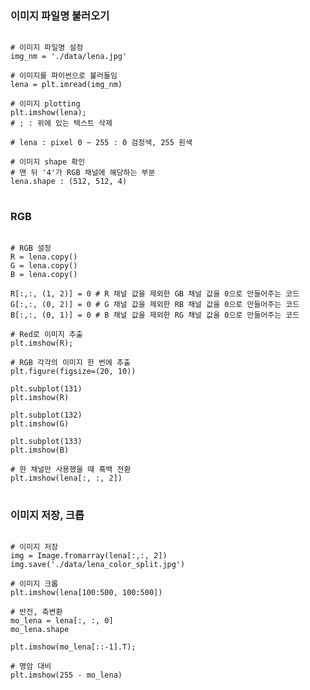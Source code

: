 ### 이미지 파일명 불러오기

<pre>
<code>
# 이미지 파일명 설정
img_nm = './data/lena.jpg'

# 이미지를 파이썬으로 불러들임
lena = plt.imread(img_nm)

# 이미지 plotting
plt.imshow(lena);
# ; : 위에 있는 텍스트 삭제

# lena : pixel 0 ~ 255 : 0 검정색, 255 흰색

# 이미지 shape 확인
# 맨 뒤 '4'가 RGB 채널에 해당하는 부분
lena.shape : (512, 512, 4)
</code>
</pre>

### RGB

<pre>
<code>
# RGB 설정
R = lena.copy()
G = lena.copy()
B = lena.copy()

R[:,:, (1, 2)] = 0 # R 채널 값을 제외한 GB 채널 값을 0으로 만들어주는 코드
G[:,:, (0, 2)] = 0 # G 채널 값을 제외한 RB 채널 값을 0으로 만들어주는 코드
B[:,:, (0, 1)] = 0 # B 채널 값을 제외한 RG 채널 값을 0으로 만들어주는 코드

# Red로 이미지 추출
plt.imshow(R);

# RGB 각각의 이미지 한 번에 추출
plt.figure(figsize=(20, 10))

plt.subplot(131)
plt.imshow(R)

plt.subplot(132)
plt.imshow(G)

plt.subplot(133)
plt.imshow(B)

# 한 채널만 사용했을 때 흑백 전환
plt.imshow(lena[:, :, 2])
</code>
</pre>

### 이미지 저장, 크롭

<pre>
<code>
# 이미지 저장
img = Image.fromarray(lena[:,:, 2])
img.save('./data/lena_color_split.jpg')

# 이미지 크롭
plt.imshow(lena[100:500, 100:500])

# 반전, 축변환
mo_lena = lena[:, :, 0]
mo_lena.shape

plt.imshow(mo_lena[::-1].T);

# 명암 대비
plt.imshow(255 - mo_lena)
</code>
</pre>
